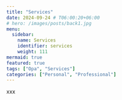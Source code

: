 ```yaml
---
title: "Services"
date: 2024-09-24 # T06:00:20+06:00
# hero: /images/posts/back1.jpg
menu:
  sidebar:
    name: Services
    identifier: services
    weight: 111
mermaid: true
featured: true
tags: ["Opa", "Services"]
categories: ["Personal", "Professional"]
---
```

xxx
<!-- /posts/services/fig/master_splinter_icon.png -->